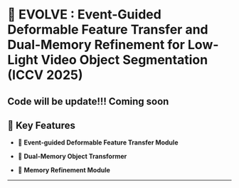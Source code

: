 # 🧠 EVOLVE : Event-Guided Deformable Feature Transfer and Dual-Memory Refinement for Low-Light Video Object Segmentation (ICCV 2025)

Code will be update!!! Coming soon
---

## 📌 Key Features

- 🎯 **Event-guided Deformable Feature Transfer Module**  

- 🔁 **Dual-Memory Object Transformer**  

- 🧩 **Memory Refinement Module**  
---




